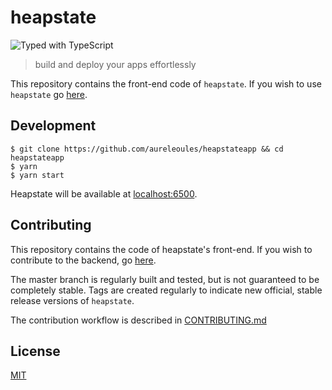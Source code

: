 # heapstate
![Typed with TypeScript](https://flat.badgen.net/badge/icon/Built%20with%20TypeScript?icon=typescript&label&labelColor=blue&color=555555)


> build and deploy your apps effortlessly

This repository contains the front-end code of `heapstate`. If you wish to use `heapstate` go [here](https://github.com/aureleoules/heapstate).

## Development

```
$ git clone https://github.com/aureleoules/heapstateapp && cd heapstateapp
$ yarn
$ yarn start
```

Heapstate will be available at [localhost:6500](http://localhost:6500).

## Contributing

This repository contains the code of heapstate's front-end. If you wish to contribute to the backend, go [here](https://github.com/aureleoules/heapstate).  

The master branch is regularly built and tested, but is not guaranteed to be completely stable. Tags are created regularly to indicate new official, stable release versions of `heapstate`.

The contribution workflow is described in [CONTRIBUTING.md](CONTRIBUTING.md)

## License

[MIT](LICENSE.md)
